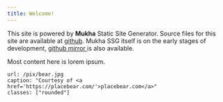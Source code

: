 ```yaml
---
title: Welcome!
---
```


This site is powered by **Mukha** Static Site Generator. Source files for this site are
available at [github](https://github.com/girobusan/mukha-basic-site). Mukha SSG itself is
on the early stages of development, [ github mirror ](https://github.com/girobusan/mukha-ssg) is also available.

Most content here is lorem ipsum.

```@image
url: /pix/bear.jpg
caption: "Courtesy of <a href='https://placebear.com/'>placebear.com</a>"
classes: ["rounded"]
```
